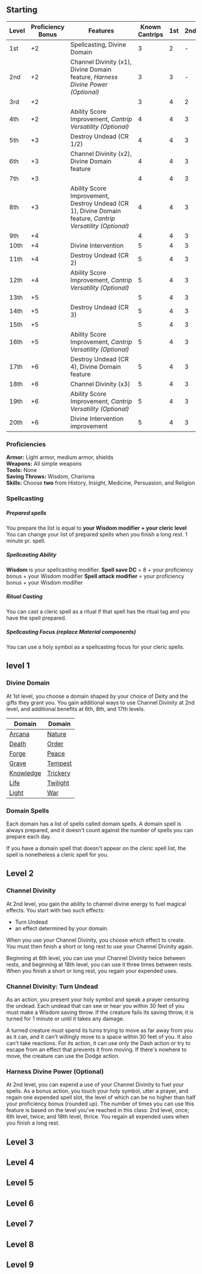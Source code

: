 ## Starting
| Level | Proficiency <br>Bonus | Features                                                                                                  | Known<br>Cantrips | 1st | 2nd | 3rd | 4th | 5th | 6th | 7th | 8th | 9th |
| ----- | --------------------- | --------------------------------------------------------------------------------------------------------- | ----------------- | --- | --- | --- | --- | --- | --- | --- | --- | --- |
| 1st   | +2                    | Spellcasting, Divine Domain                                                                               | 3                 | 2   | -   | -   | -   | -   | -   | -   | -   | -   |
| 2nd   | +2                    | Channel Divinity (x1), Divine Domain feature, _Harness Divine Power (Optional)_                           | 3                 | 3   | -   | -   | -   | -   | -   | -   | -   | -   |
| 3rd   | +2                    |                                                                                                           | 3                 | 4   | 2   | -   | -   | -   | -   | -   | -   | -   |
| 4th   | +2                    | Ability Score Improvement, _Cantrip Versatility (Optional)_                                               | 4                 | 4   | 3   | -   | -   | -   | -   | -   | -   | -   |
| 5th   | +3                    | Destroy Undead (CR 1/2)                                                                                   | 4                 | 4   | 3   | 2   | -   | -   | -   | -   | -   | -   |
| 6th   | +3                    | Channel Divinity (x2), Divine Domain feature                                                              | 4                 | 4   | 3   | 3   | -   | -   | -   | -   | -   | -   |
| 7th   | +3                    |                                                                                                           | 4                 | 4   | 3   | 3   | 1   | -   | -   | -   | -   | -   |
| 8th   | +3                    | Ability Score Improvement, Destroy Undead (CR 1), Divine Domain feature, _Cantrip Versatility (Optional)_ | 4                 | 4   | 3   | 3   | 2   | -   | -   | -   | -   | -   |
| 9th   | +4                    |                                                                                                           | 4                 | 4   | 3   | 3   | 3   | 1   | -   | -   | -   | -   |
| 10th  | +4                    | Divine Intervention                                                                                       | 5                 | 4   | 3   | 3   | 3   | 2   | -   | -   | -   | -   |
| 11th  | +4                    | Destroy Undead (CR 2)                                                                                     | 5                 | 4   | 3   | 3   | 3   | 2   | 1   | -   | -   | -   |
| 12th  | +4                    | Ability Score Improvement, _Cantrip Versatility (Optional)_                                               | 5                 | 4   | 3   | 3   | 3   | 2   | 1   | -   | -   | -   |
| 13th  | +5                    |                                                                                                           | 5                 | 4   | 3   | 3   | 3   | 2   | 1   | 1   | -   | -   |
| 14th  | +5                    | Destroy Undead (CR 3)                                                                                     | 5                 | 4   | 3   | 3   | 3   | 2   | 1   | 1   | -   | -   |
| 15th  | +5                    |                                                                                                           | 5                 | 4   | 3   | 3   | 3   | 2   | 1   | 1   | 1   | -   |
| 16th  | +5                    | Ability Score Improvement, _Cantrip Versatility (Optional)_                                               | 5                 | 4   | 3   | 3   | 3   | 2   | 1   | 1   | 1   | -   |
| 17th  | +6                    | Destroy Undead (CR 4), Divine Domain feature                                                              | 5                 | 4   | 3   | 3   | 3   | 2   | 1   | 1   | 1   | 1   |
| 18th  | +6                    | Channel Divinity (x3)                                                                                     | 5                 | 4   | 3   | 3   | 3   | 3   | 1   | 1   | 1   | 1   |
| 19th  | +6                    | Ability Score Improvement, _Cantrip Versatility (Optional)_                                               | 5                 | 4   | 3   | 3   | 3   | 3   | 2   | 1   | 1   | 1   |
| 20th  | +6                    | Divine Intervention improvement                                                                           | 5                 | 4   | 3   | 3   | 3   | 3   | 2   | 2   | 1   | 1   |

### Proficiencies
**Armor:** Light armor, medium armor, shields  
**Weapons:** All simple weapons  
**Tools:** None  
**Saving Throws:** Wisdom, Charisma  
**Skills:** Choose **two** from History, Insight, Medicine, Persuasion, and Religion

### Spellcasting
##### Prepared spells
You prepare the list is equal to  **your Wisdom modifier + your cleric level** 
You can change your list of prepared spells when you finish a long rest. 1 minute pr. spell.

##### Spellcasting Ability
**Wisdom** is your spellcasting modifier.
**Spell save DC** = 8 + your proficiency bonus + your Wisdom modifier
**Spell attack modifier** = your proficiency bonus + your Wisdom modifier

##### Ritual Casting
You can cast a cleric spell as a ritual if that spell has the ritual tag and you have the spell prepared.

##### Spellcasting Focus *(replace Material components)*
You can use a holy symbol as a spellcasting focus  for your cleric spells.

## level 1
### Divine Domain
At 1st level, you choose a domain shaped by your choice of Deity and the gifts they grant you. 
You gain additional ways to use Channel Divinity at 2nd level, and additional benefits at 6th, 8th, and 17th levels.

| Domain                                                 | Domain                                               |
| ------------------------------------------------------ | ---------------------------------------------------- |
| [Arcana](http://dnd5e.wikidot.com/cleric:arcana)       | [Nature](http://dnd5e.wikidot.com/cleric:nature)     |
| [Death](http://dnd5e.wikidot.com/cleric:death)         | [Order](http://dnd5e.wikidot.com/cleric:order)       |
| [Forge](http://dnd5e.wikidot.com/cleric:forge)         | [Peace](http://dnd5e.wikidot.com/cleric:peace)       |
| [Grave](http://dnd5e.wikidot.com/cleric:grave)         | [Tempest](http://dnd5e.wikidot.com/cleric:tempest)   |
| [Knowledge](http://dnd5e.wikidot.com/cleric:knowledge) | [Trickery](http://dnd5e.wikidot.com/cleric:trickery) |
| [Life](http://dnd5e.wikidot.com/cleric:life)           | [Twilight](http://dnd5e.wikidot.com/cleric:twilight) |
| [Light](http://dnd5e.wikidot.com/cleric:light)         | [War](http://dnd5e.wikidot.com/cleric:war)           |
### Domain Spells
Each domain has a list of  spells called domain spells. A domain spell is always prepared, and it doesn't count against the number of spells you can prepare each day.

If you have a domain spell that doesn't appear on the cleric spell list, the spell is nonetheless a cleric spell for you.

## Level 2
### Channel Divinity

At 2nd level, you gain the ability to channel divine energy to fuel magical effects. You start with two such effects: 
- Turn Undead 
- an effect determined by your domain.

When you use your Channel Divinity, you choose which effect to create. You must then finish a short or long rest to use your Channel Divinity again.

Beginning at 6th level, you can use your Channel Divinity twice between rests, and beginning at 18th level, you can use it three times between rests. When you finish a short or long rest, you regain your expended uses.

### Channel Divinity: Turn Undead
As an action, you present your holy symbol and speak a prayer censuring the undead. Each undead that can see or hear you within 30 feet of you must make a Wisdom saving throw. If the creature fails its saving throw, it is turned for 1 minute or until it takes any damage.

A turned creature must spend its turns trying to move as far away from you as it can, and it can't willingly move to a space within 30 feet of you. It also can't take reactions. For its action, it can use only the Dash action or try to escape from an effect that prevents it from moving. If there's nowhere to move, the creature can use the Dodge action.

### Harness Divine Power (Optional)

At 2nd level, you can expend a use of your Channel Divinity to fuel your spells. As a bonus action, you touch your holy symbol, utter a prayer, and regain one expended spell slot, the level of which can be no higher than half your proficiency bonus (rounded up). The number of times you can use this feature is based on the level you've reached in this class: 2nd level, once; 6th level, twice; and 18th level, thrice. You regain all expended uses when you finish a long rest.


## Level 3



## Level 4



## Level 5



## Level 6




## Level 7



## Level 8



## Level 9